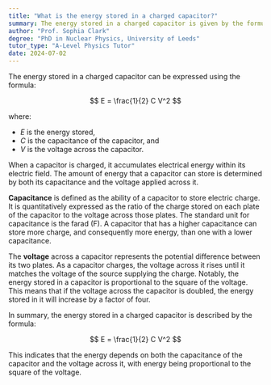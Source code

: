 ```yaml
---
title: "What is the energy stored in a charged capacitor?"
summary: The energy stored in a charged capacitor is given by the formula $\frac{1}{2}C V^2$.
author: "Prof. Sophia Clark"
degree: "PhD in Nuclear Physics, University of Leeds"
tutor_type: "A-Level Physics Tutor"
date: 2024-07-02
---
```


The energy stored in a charged capacitor can be expressed using the formula:

$$
E = \frac{1}{2} C V^2
$$

where:

- $E$ is the energy stored,
- $C$ is the capacitance of the capacitor, and
- $V$ is the voltage across the capacitor.

When a capacitor is charged, it accumulates electrical energy within its electric field. The amount of energy that a capacitor can store is determined by both its capacitance and the voltage applied across it.

**Capacitance** is defined as the ability of a capacitor to store electric charge. It is quantitatively expressed as the ratio of the charge stored on each plate of the capacitor to the voltage across those plates. The standard unit for capacitance is the farad (F). A capacitor that has a higher capacitance can store more charge, and consequently more energy, than one with a lower capacitance.

The **voltage** across a capacitor represents the potential difference between its two plates. As a capacitor charges, the voltage across it rises until it matches the voltage of the source supplying the charge. Notably, the energy stored in a capacitor is proportional to the square of the voltage. This means that if the voltage across the capacitor is doubled, the energy stored in it will increase by a factor of four.

In summary, the energy stored in a charged capacitor is described by the formula:

$$
E = \frac{1}{2} C V^2
$$

This indicates that the energy depends on both the capacitance of the capacitor and the voltage across it, with energy being proportional to the square of the voltage.
    